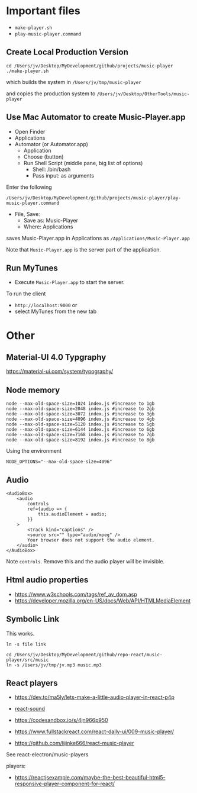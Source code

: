 
# Important files

* `make-player.sh`
* `play-music-player.command`

## Create Local Production Version

```
cd /Users/jv/Desktop/MyDevelopment/github/projects/music-player
./make-player.sh
```

which builds the system in `/Users/jv/tmp/music-player`

and copies the production system to `/Users/jv/Desktop/OtherTools/music-player`

## Use Mac Automator to create Music-Player.app

* Open Finder
* Applications
* Automator (or Automator.app)
	- Application
	- Choose (button)
	- Run Shell Script (middle pane, big list of options)
		- Shell: /bin/bash
		- Pass input: as arguments

Enter the following

```
/Users/jv/Desktop/MyDevelopment/github/projects/music-player/play-music-player.command
```

* File, Save:
	- Save as: Music-Player
	- Where: Applications

saves Music-Player.app in Applications as `/Applications/Music-Player.app`

Note that `Music-Player.app` is the server part of the application.

## Run MyTunes

* Execute `Music-Player.app` to start the server.

To run the client

* `http://localhost:9000` or
* select MyTunes from the new tab

# Other

## Material-UI 4.0 Typgraphy

https://material-ui.com/system/typography/



## Node memory

```
node --max-old-space-size=1024 index.js #increase to 1gb
node --max-old-space-size=2048 index.js #increase to 2gb
node --max-old-space-size=3072 index.js #increase to 3gb
node --max-old-space-size=4096 index.js #increase to 4gb
node --max-old-space-size=5120 index.js #increase to 5gb
node --max-old-space-size=6144 index.js #increase to 6gb
node --max-old-space-size=7168 index.js #increase to 7gb
node --max-old-space-size=8192 index.js #increase to 8gb
```

Using the environment

```
NODE_OPTIONS="--max-old-space-size=4096"
```

## Audio

```
<AudioBox>
	<audio
		controls
		ref={audio => {
			this.audioElement = audio;
		}}
	>
		<track kind="captions" />
		<source src="" type="audio/mpeg" />
		Your browser does not support the audio element.
	</audio>
</AudioBox>
```

Note `controls`. Remove this and the audio player will be invisible.


## Html audio properties

* https://www.w3schools.com/tags/ref_av_dom.asp
* https://developer.mozilla.org/en-US/docs/Web/API/HTMLMediaElement

## Symbolic Link

This works.

```
ln -s file link

cd /Users/jv/Desktop/MyDevelopment/github/repo-react/music-player/src/music
ln -s /Users/jv/tmp/jv.mp3 music.mp3
```

## React players

* https://dev.to/ma5ly/lets-make-a-little-audio-player-in-react-p4p

* [react-sound](https://github.com/leoasis/react-sound)

* https://codesandbox.io/s/4jn966p950

* https://www.fullstackreact.com/react-daily-ui/009-music-player/

* https://github.com/lijinke666/react-music-player

See react-electron/music-players

players:

* https://reactjsexample.com/maybe-the-best-beautiful-html5-responsive-player-component-for-react/




